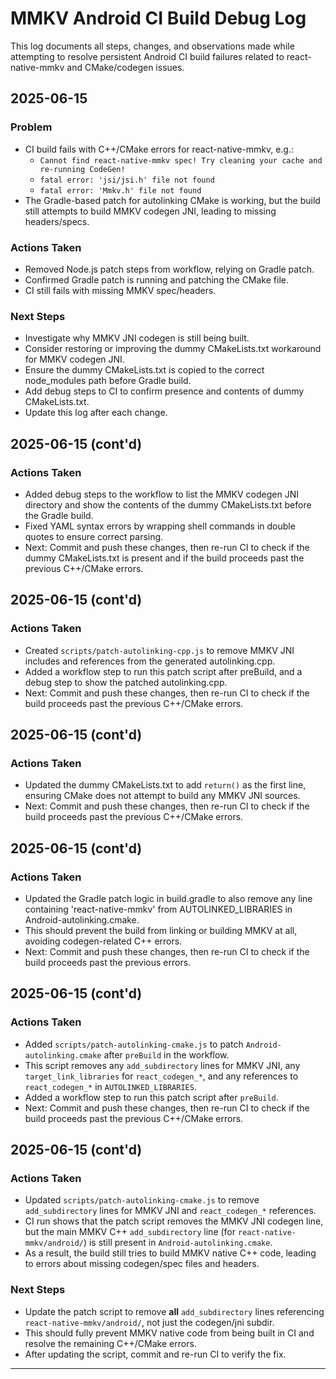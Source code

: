 # MMKV Android CI Build Debug Log

This log documents all steps, changes, and observations made while attempting to resolve persistent Android CI build failures related to react-native-mmkv and CMake/codegen issues.

## 2025-06-15

### Problem
- CI build fails with C++/CMake errors for react-native-mmkv, e.g.:
  - `Cannot find react-native-mmkv spec! Try cleaning your cache and re-running CodeGen!`
  - `fatal error: 'jsi/jsi.h' file not found`
  - `fatal error: 'Mmkv.h' file not found`
- The Gradle-based patch for autolinking CMake is working, but the build still attempts to build MMKV codegen JNI, leading to missing headers/specs.

### Actions Taken
- Removed Node.js patch steps from workflow, relying on Gradle patch.
- Confirmed Gradle patch is running and patching the CMake file.
- CI still fails with missing MMKV spec/headers.

### Next Steps
- Investigate why MMKV JNI codegen is still being built.
- Consider restoring or improving the dummy CMakeLists.txt workaround for MMKV codegen JNI.
- Ensure the dummy CMakeLists.txt is copied to the correct node_modules path before Gradle build.
- Add debug steps to CI to confirm presence and contents of dummy CMakeLists.txt.
- Update this log after each change.

## 2025-06-15 (cont'd)

### Actions Taken
- Added debug steps to the workflow to list the MMKV codegen JNI directory and show the contents of the dummy CMakeLists.txt before the Gradle build.
- Fixed YAML syntax errors by wrapping shell commands in double quotes to ensure correct parsing.
- Next: Commit and push these changes, then re-run CI to check if the dummy CMakeLists.txt is present and if the build proceeds past the previous C++/CMake errors.

## 2025-06-15 (cont'd)

### Actions Taken
- Created `scripts/patch-autolinking-cpp.js` to remove MMKV JNI includes and references from the generated autolinking.cpp.
- Added a workflow step to run this patch script after preBuild, and a debug step to show the patched autolinking.cpp.
- Next: Commit and push these changes, then re-run CI to check if the build proceeds past the previous C++/CMake errors.

## 2025-06-15 (cont'd)

### Actions Taken
- Updated the dummy CMakeLists.txt to add `return()` as the first line, ensuring CMake does not attempt to build any MMKV JNI sources.
- Next: Commit and push these changes, then re-run CI to check if the build proceeds past the previous C++/CMake errors.

## 2025-06-15 (cont'd)

### Actions Taken
- Updated the Gradle patch logic in build.gradle to also remove any line containing 'react-native-mmkv' from AUTOLINKED_LIBRARIES in Android-autolinking.cmake.
- This should prevent the build from linking or building MMKV at all, avoiding codegen-related C++ errors.
- Next: Commit and push these changes, then re-run CI to check if the build proceeds past the previous errors.

## 2025-06-15 (cont'd)

### Actions Taken
- Added `scripts/patch-autolinking-cmake.js` to patch `Android-autolinking.cmake` after `preBuild` in the workflow.
- This script removes any `add_subdirectory` lines for MMKV JNI, any `target_link_libraries` for `react_codegen_*`, and any references to `react_codegen_*` in `AUTOLINKED_LIBRARIES`.
- Added a workflow step to run this patch script after `preBuild`.
- Next: Commit and push these changes, then re-run CI to check if the build proceeds past the previous C++/CMake errors.

## 2025-06-15 (cont'd)

### Actions Taken
- Updated `scripts/patch-autolinking-cmake.js` to remove `add_subdirectory` lines for MMKV JNI and `react_codegen_*` references.
- CI run shows that the patch script removes the MMKV JNI codegen line, but the main MMKV C++ `add_subdirectory` line (for `react-native-mmkv/android/`) is still present in `Android-autolinking.cmake`.
- As a result, the build still tries to build MMKV native C++ code, leading to errors about missing codegen/spec files and headers.

### Next Steps
- Update the patch script to remove **all** `add_subdirectory` lines referencing `react-native-mmkv/android/`, not just the codegen/jni subdir.
- This should fully prevent MMKV native code from being built in CI and resolve the remaining C++/CMake errors.
- After updating the script, commit and re-run CI to verify the fix.

---

